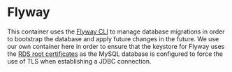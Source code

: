 # Flyway

This container uses the [Flyway CLI](https://flywaydb.org) to manage database migrations in order to
bootstrap the database and apply future changes in the future. We use our own container here in
order to ensure that the keystore for Flyway uses the
[RDS root certificates](https://docs.aws.amazon.com/AmazonRDS/latest/UserGuide/UsingWithRDS.SSL.html)
as the MySQL database is configured to force the use of TLS when establishing a JDBC connection.
